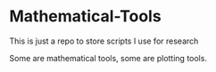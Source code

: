 # Mathematical-Tools

This is just a repo to store scripts I use for research

Some are mathematical tools, some are plotting tools.


